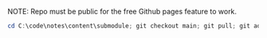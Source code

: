 NOTE: Repo must be public for the free Github pages feature to work.

```powershell
cd C:\code\notes\content\submodule; git checkout main; git pull; git add -A; git commit -a -m "update submodule notes"; cd C:\code\notes; git checkout main; git pull; git add -A; git commit -a -m "update notes."
```
